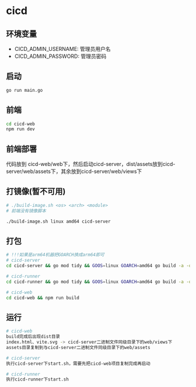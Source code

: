 # cicd

## 环境变量

- CICD_ADMIN_USERNAME: 管理员用户名
- CICD_ADMIN_PASSWORD: 管理员密码

## 启动

```bash
go run main.go
```

## 前端

```bash
cd cicd-web
npm run dev
```

## 前端部署

代码放到 cicd-web/web下，然后启动cicd-server，dist/assets放到cicd-server/web/assets下，其余放到cicd-server/web/views下

## 打镜像(暂不可用)

```bash
# ./build-image.sh <os> <arch> <module>
# 前端没有镜像脚本

./build-image.sh linux amd64 cicd-server
```

## 打包

```bash
# !!!如果是arm64机器把GOARCH换成arm64即可
# cicd-server
cd cicd-server && go mod tidy && GOOS=linux GOARCH=amd64 go build -a -o cicd-server main.go

# cicd-runner
cd cicd-runner && go mod tidy && GOOS=linux GOARCH=amd64 go build -a -o cicd-runner main.go

# cicd-web
cd cicd-web && npm run build
```

## 运行

```bash
# cicd-web
build完成后出现dist目录
index.html、vite.svg -> cicd-server二进制文件同级目录下的web/views下
assets目录复制到与cicd-server二进制文件同级目录下的web/assets

# cicd-server
执行cicd-server下start.sh，需要先把cicd-web项目复制完成再启动

# cicd-runner
执行cicd-runner下start.sh
```